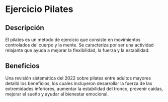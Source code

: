 # Ejercicio Pilates

## Descripción
El pilates es un método de ejercicio que consiste en movimientos controlados del cuerpo y la mente. Se caracteriza por ser una actividad relajante que ayuda a mejorar la flexibilidad, la fuerza y la estabilidad. 

## Beneficios
Una revisión sistemática del 2022 sobre pilates entre adultos mayores detalló los beneficios, los cuales incluyeron desarrollar la fuerza de las extremidades inferiores, aumentar la estabilidad del tronco, prevenir caídas, mejorar el sueño y ayudar al bienestar emocional.

